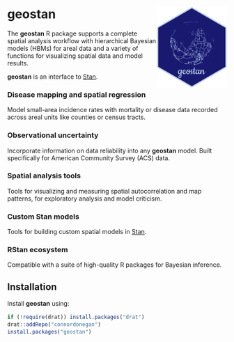 # geostan <img src="man/figures/logo.png" align="right" width="160" />

The **geostan** R package supports a complete spatial analysis
workflow with hierarchical Bayesian models (HBMs) for areal
data and a variety of functions for visualizing spatial data and model results.

**geostan** is an interface to [Stan](https://mc-stan.org).

### Disease mapping and spatial regression

Model small-area incidence rates with mortality or disease data recorded across areal units like counties or census tracts.

### Observational uncertainty 

Incorporate information on data reliability into any **geostan** model. Built specifically for American Community Survey (ACS) data.

### Spatial analysis tools

Tools for visualizing and measuring spatial autocorrelation and map patterns, for exploratory analysis and model criticism.

### Custom Stan models

Tools for building custom spatial models in [Stan](https://mc-stan.org/).

### RStan ecosystem

Compatible with a suite of high-quality R packages for Bayesian inference.

## Installation

Install **geostan** using:

``` r
if (!require(drat)) install.packages("drat")
drat::addRepo("connordonegan")
install.packages("geostan")
```
